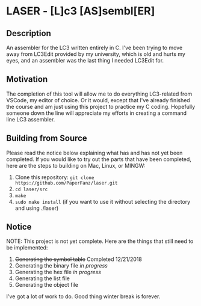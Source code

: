 # LASER - [**L**]c3 [**AS**]sembl[**ER**]

## Description

An assembler for the LC3 written entirely in C. I've been trying to move away from LC3Edit provided by my university, which is old and hurts my eyes, and an assembler was the last thing I needed LC3Edit for.

## Motivation

The completion of this tool will allow me to do everything LC3-related from VSCode, my editor of choice. Or it would, except that I've already finished the course and am just using this project to practice my C coding. Hopefully someone down the line will appreciate my efforts in creating a command line LC3 assembler.

## Building from Source

Please read the notice below explaining what has and has not yet been completed. If you would like to try out the parts that have been completed, here are the steps to building on Mac, Linux, or MINGW:

1. Clone this repository: `git clone https://github.com/PaperFanz/laser.git`
2. `cd laser/src`
3. `make`
4. `sudo make install` (if you want to use it without selecting the directory and using ./laser)

## Notice

NOTE: This project is not yet complete. Here are the things that still need to be implemented:

1. ~~Generating the symbol table~~ Completed 12/21/2018
2. Generating the binary file	*in progress*
3. Generating the hex file		*in progress*
4. Generating the list file
5. Generating the object file

I've got a lot of work to do. Good thing winter break is forever.